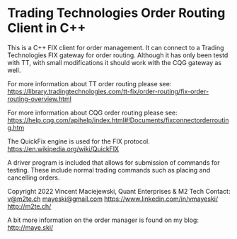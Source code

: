 # Trading Technologies Order Routing Client in C++
This is a C++ FIX client for order management. It can connect to a Trading Technologies
FIX gateway for order routing. Although it has only been testd with TT, with small modifications
it should work with the CQG gateway as well.

For more information about TT order routing please see:
https://library.tradingtechnologies.com/tt-fix/order-routing/fix-order-routing-overview.html

For more information about CQG order routing please see:
https://help.cqg.com/apihelp/index.html#!Documents/fixconnectorderrouting.htm

The QuickFix engine is used for the FIX protocol. https://en.wikipedia.org/wiki/QuickFIX

A driver program is included that allows for submission of commands for testing. These
include normal trading commands such as placing and cancelling orders.

Copyright 2022 Vincent Maciejewski, Quant Enterprises & M2 Tech
Contact:
v@m2te.ch
mayeski@gmail.com
https://www.linkedin.com/in/vmayeski/
http://m2te.ch/

A bit more information on the order manager is found on my blog:
http://maye.ski/
